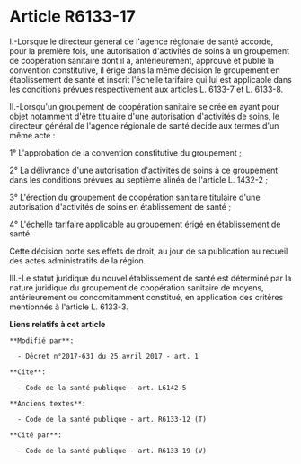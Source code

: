 # Article R6133-17

I.-Lorsque le directeur général de l'agence régionale de santé accorde, pour la première fois, une autorisation d'activités
de soins à un groupement de coopération sanitaire dont il a, antérieurement, approuvé et publié la convention constitutive,
il érige dans la même décision le groupement en établissement de santé et inscrit l'échelle tarifaire qui lui est applicable
dans les conditions prévues respectivement aux articles L. 6133-7 et L. 6133-8. 

II.-Lorsqu'un groupement de coopération sanitaire se crée en ayant pour objet notamment d'être titulaire d'une autorisation
d'activités de soins, le directeur général de l'agence régionale de santé décide aux termes d'un même acte : 

1° L'approbation de la convention constitutive du groupement ; 

2° La délivrance d'une autorisation d'activités de soins à ce groupement dans les conditions prévues au septième alinéa de
l'article L. 1432-2 ; 

3° L'érection du groupement de coopération sanitaire titulaire d'une autorisation d'activités de soins en établissement de
santé ; 

4° L'échelle tarifaire applicable au groupement érigé en établissement de santé. 

Cette décision porte ses effets de droit, au jour de sa publication au recueil des actes administratifs de la région. 

III.-Le statut juridique du nouvel établissement de santé est déterminé par la nature juridique du groupement de coopération
sanitaire de moyens, antérieurement ou concomitamment constitué, en application des critères mentionnés à l'article L.
6133-3.

**Liens relatifs à cet article**

	**Modifié par**:

	  - Décret n°2017-631 du 25 avril 2017 - art. 1

	**Cite**:

	  - Code de la santé publique - art. L6142-5

	**Anciens textes**:

	  - Code de la santé publique - art. R6133-12 (T)

	**Cité par**:

	  - Code de la santé publique - art. R6133-19 (V)
